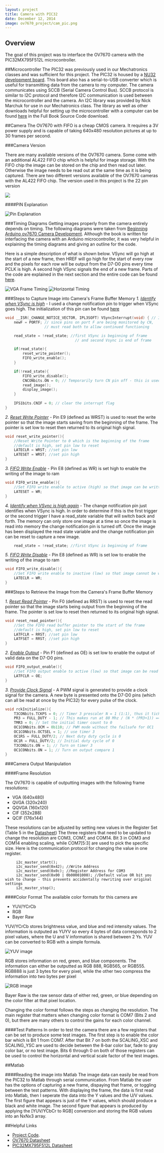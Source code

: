 ```yaml
---
layout: project
title: Camera with PIC32
date: December 12, 2014
image: ov7670_project/cam_pic.png
---
```


## Overview
The goal of this project was to interface the OV7670 camera with the PIC32MX795F512L microcontroller. 

##Microcontroller
The PIC32 was previously used in our Mechatronics classes and was sufficient for this project. The PIC32 is housed by a [NU32 development board](http://hades.mech.northwestern.edu/index.php/NU32:_Introduction_to_the_PIC32). This board also has a serial-to-USB converter which is useful for transmitting data from the camera to my computer. The camera communicates using SCCB (Serial Camera Control Bus). SCCB protocol is similar to I2C protocol and therefore I2C communication is used between the microcontroller and the camera. An I2C library was provided by Nick Marchuk for use in our Mechatronics class. The library as well as other downloads helpful for setting up the microcontroller with a computer can be found [here](http://hades.mech.northwestern.edu/index.php/NU32_Software) in the Full Book Source Code download. 

##Camera
The OV7670 with FIFO is a cheap CMOS camera. It requires a 3V power supply and is capable of taking 640x480 resolution pictures at up to 30 frames per second. 

###Camera Version

There are many available versions of the OV7670 camera. Some come with an additional AL422 FIFO chip which is helpful for image storage. With the FIFO chip the image can be stored on the chip and then read out later. Otherwise the image needs to be read out at the same time as it is being captured. There are two different versions available of the OV7670 cameras with the AL422 FIFO chip. The version used in this project is the 22 pin version 

![](https://raw.githubusercontent.com/athulyasimon/project_portfolio/gh-pages/public/images/ov7670_project/fifo_ov7670_med.png)

####PIN Explanation

![Pin Explanation](https://raw.githubusercontent.com/athulyasimon/project_portfolio/gh-pages/public/images/ov7670_project/Pin%20explanation.jpg)

###Timing Diagrams
Getting images properly from the camera entirely depends on timing. The following diagrams were taken from [Beginning Arduino ov7670 Camera Development](http://www.amazon.com/dp/B010Y37XQG/?tag=stackoverfl08-20). Although the book is written for interfacing the camera with an Arduino microcontroller, it was very helpful in explaining the timing diagrams and giving an outline for the code. 

Here is a simple description of what is shown below. VSync will go high at the start of a new frame, then HREF will go high for the start of every row and the pixels for each row will be output from the D7-D0 pins every time PCLK is high. A second high VSync signals the end of a new frame. Parts of the code are explained in the next section and the entire code can be found [here](https://github.com/athulyasimon/ov7670_with_PIC32/blob/master/main.c).

![VGA Frame Timing](https://raw.githubusercontent.com/athulyasimon/project_portfolio/gh-pages/public/images/ov7670_project/VGA%20Frame%20Timing.jpg)
![Horizontal Timing](https://raw.githubusercontent.com/athulyasimon/project_portfolio/gh-pages/public/images/ov7670_project/Horizontal%20Timing.jpg)


###Steps to Capture Image into Camera's Frame Buffer Memory
*1. [Identify when VSync is high](https://github.com/athulyasimon/ov7670_with_PIC32/blob/5ca605fe3d894c1da259ed6ebd53389eb1c3dc2d/main.c#L67)* - I used a change notification pin to trigger when VSync goes high. The initialization of this pin can be found [here](https://github.com/athulyasimon/ov7670_with_PIC32/blob/5ca605fe3d894c1da259ed6ebd53389eb1c3dc2d/main.c#L336-L343)

~~~ cpp
void __ISR(_CHANGE_NOTICE_VECTOR, IPL3SOFT) VSyncInterrupt(void) { // INT step 1
	newF = PORTF; // since pins on port F are being monitored by CN,
				  // must read both to allow continued functioning

	read_state = !read_state; //first VSync is beginning of frame 
								// and second Vsync is end of frame

	if(read_state){
		reset_write_pointer();
		FIFO_write_enable();
	}

	if(!read_state){
		FIFO_write_disable();
		CNCONbits.ON = 0; // Temporarily turn CN pin off - this is used while debugging
		read_image();
		display_image();
	}
	
	IFS1bits.CNIF = 0; // clear the interrupt flag
}
~~~ 

*2. [Reset Write Pointer](https://github.com/athulyasimon/ov7670_with_PIC32/blob/5ca605fe3d894c1da259ed6ebd53389eb1c3dc2d/main.c#L345-L350)* - Pin E9 (defined as WRST) is used to reset the write pointer so that the image starts saving from the beginning of the frame. The pointer is set low to reset then returned to its original high signal. 

~~~ c
void reset_write_pointer(){
	//Reset Write Pointer to 0 which is the beginning of the frame
	//default is high, set pin low to reset
	LATECLR = WRST; //set pin low
	LATESET = WRST; //set pin high
}
~~~

*3. [FIFO Write Enable](https://github.com/athulyasimon/ov7670_with_PIC32/blob/5ca605fe3d894c1da259ed6ebd53389eb1c3dc2d/main.c#L352-L355)* - Pin E8 (defined as WR) is set high to enable the writing of the image to ram

~~~ c
void FIFO_write_enable(){
	//Set FIFO write enable to active (high) so that image can be written to ram
	LATESET = WR;	
}
~~~

*4. [Identify when VSync is high again](https://github.com/athulyasimon/ov7670_with_PIC32/blob/5ca605fe3d894c1da259ed6ebd53389eb1c3dc2d/main.c#L71)* - The change notification pin just identifies when VSync is high. In order to determine if this is the first trigger or the second trigger I have a read_state variable that will switch back and forth. The memory can only store one image at a time so once the image is read into memory the change notification pin is turned off. Once the image has been displayed the read state variable and the change notification pin can be reset to capture a new image. 

~~~ c
	read_state = !read_state; //first VSync is beginning of frame 
~~~

*5. [FIFO Write Disable](https://github.com/athulyasimon/ov7670_with_PIC32/blob/5ca605fe3d894c1da259ed6ebd53389eb1c3dc2d/main.c#L357-L360)* - Pin E8 (defined as WR) is set low to enable the writing of the image to ram

~~~ c
void FIFO_write_disable(){
	//Set FIFO write enable to inactive (low) so that image cannot be written to ram
	LATECLR = WR;	
}
~~~
 
###Steps to Retrieve the Image from the Camera's Frame Buffer Memory

*1. [Reset Read Pointer](https://github.com/athulyasimon/ov7670_with_PIC32/blob/5ca605fe3d894c1da259ed6ebd53389eb1c3dc2d/main.c#L404-L409)* - Pin F0 (defined as RRST) is used to reset the read pointer so that the image starts being output from the beginning of the frame. The pointer is set low to reset then returned to its original high signal. 

~~~ c
void reset_read_pointer(){
	//Set the FIFO read buffer pointer to the start of the frame
	//default is high, set pin low to reset
	LATFCLR = RRST; //set pin low
	LATFSET = RRST; //set pin high
}
~~~

*2. [Enable Output](https://github.com/athulyasimon/ov7670_with_PIC32/blob/5ca605fe3d894c1da259ed6ebd53389eb1c3dc2d/main.c#L411-L414)* - Pin F1 (defined as OE) is set low to enable the output of valid data on the D7-D0 pins.

~~~ c
void FIFO_output_enable(){
	//Set FIFO output enable to active (low) so that image can be read
	LATFCLR = OE;	
}
~~~

*3. [Provide Clock Signal](https://github.com/athulyasimon/ov7670_with_PIC32/blob/5ca605fe3d894c1da259ed6ebd53389eb1c3dc2d/main.c#L421-L441)* - A PWM signal is generated to provide a clock signal for the camera. A new byte is presented onto the D7-D0 pins (which can all be read at once by the PIC32) for every pulse of the clock. 

~~~ c
void rckInitialize(){
	T3CONbits.TCKPS = 0; // Timer 3 pre­scaler N = 1 (1:1), thus it ticks at 80 Mhz (PBCLK/N)
	PR3 = FULL_DUTY - 1; // This makes run at 80 Mhz / (N * (PR3+1)) == 10 MHz
	TMR3 = 0; // Set the initial timer count to 0
	OC1CONbits.OCM = 0b110; // PWM mode without the failsafe for OC1
	OC1CONbits.OCTSEL = 1; // use timer 3
	OC1RS = FULL_DUTY/2; // Next duty duty cycle is 0
	OC1R = FULL_DUTY/2; // Initial duty cycle of 0
	T3CONbits.ON = 1; // Turn on timer 3
	OC1CONbits.ON = 1; // Turn on output compare 1
}
~~~

###Camera Output Manipulation

####Frame Resolution

The OV7670 is capable of outputting images with the following frame resolutions:

* VGA (640x480)
* QVGA (320x240)
* QQVGA (160x120)
* CIF (352x288)
* QCIF (176x144)

These resolutions can be adjusted by setting new values in the Register Set (Table 5 in the [Datasheet](http://www.voti.nl/docs/OV7670.pdf)) The three registers that need to be updated to change the resolution are COM3, COM7, and COM14. Bit 3 in COM3 and COM14 enabling scaling, while COM7[5:3] are used to pick the specific size. Here is the communication protocol for changing the value in one register.

~~~
     i2c_master_start();
     i2c_master_send(0x42); //Write Address
     i2c_master_send(0x0c); //Register Address for COM3
     i2c_master_send(0x00 | 0b00001000); //Default value OR bit you wish to change - this prevents accidentally rewriting over original settings
     i2c_master_stop();
~~~

####Color Format
The available color formats for this camera are

* YUV/YCrCb
* RGB 
* Bayer Raw 

YUV/YCrCb stores brightness value, and blue and red intensity values. The information is outputed as YUYV so every 4 bytes of data corresponds to 2 pixel values, where the U and V information is shared between 2 Ys. YUV can be converted to RGB with a simple formula. 

![YUV image](https://raw.githubusercontent.com/athulyasimon/project_portfolio/gh-pages/public/images/ov7670_project/yuv.jpg)

RGB stores information on red, green, and blue components. The information can either be outputted as RGB 888, RGB565, or RGB555. RGB888 is just 3 bytes for every pixel, while the other two compress the information into two bytes per pixel 

![RGB image](https://raw.githubusercontent.com/athulyasimon/project_portfolio/gh-pages/public/images/ov7670_project/rgb.jpg)

Bayer Raw is the raw sensor data of either red, green, or blue depending on the color filter at that pixel location.

Changing the color format follows the steps as changing the resolution. The main register that matters when changing color format is COM7 (Bits 2 and 0), but there are many others to control the gains for each color channel.  

####Test Patterns
In order to test the camera there are a few registers that can be set to produce some test images. The first step is to enable the color bar which is Bit 1 from COM7. After that Bit 7 on both the SCALING\_XSC and SCALING\_YSC are used to decide between the 8-bar color bar, fade to gray color bar, or no test image. Bits 6 through 0 on both of those registers can be used to control the horizontal and vertical scale factor of the test images. 


##Matlab

####Reading the image into Matlab
The image data can easily be read from the PIC32 to Matlab through serial communication. From Matlab the user has the options of capturing a new frame, dispaying that frame, or toggling between the test patterns. With displaying the frame, the data is first read into Matlab, then I seperate the data into the Y values and the U/V values. The first figure that appears is just of the Y values, which should produce a black and white image. The second figure that appears is produced by applying the [YUV/YCbCr to RGB] conversion and storing the RGB values into an NxNx3 array. 


##Helpful Links

* [Project Code](https://github.com/athulyasimon/ov7670_with_PIC32).
* [OV7670 Datasheet](http://www.voti.nl/docs/OV7670.pdf)
* [PIC32MX795F512L Datasheet](http://ww1.microchip.com/downloads/en/DeviceDoc/61156G.pdf)


